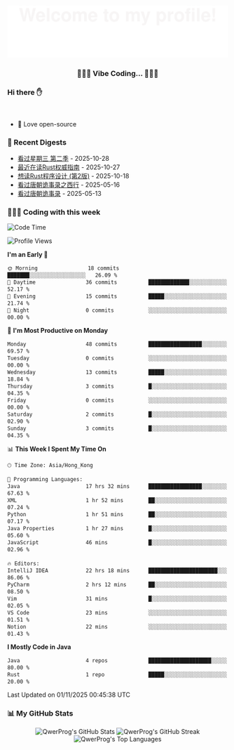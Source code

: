 <div align="center">
  <img src="./assets/Bottom_up.svg"  />
</div>

<p align="center">
 <h3 align="center">🧑🏻‍💻 Vibe Coding... 🧑🏻‍💻</h3>
</p>

### Hi there ✋

<br />

- 💼 Love open-source


### 📖 Recent Digests

<!-- BLOG-POST-LIST:START -->
- [看过星期三 第二季](https://movie.douban.com/subject/36208369/) - 2025-10-28
- [最近在读Rust权威指南](https://book.douban.com/subject/35081743/) - 2025-10-27
- [想读Rust程序设计 &lpar;第2版&rpar;](https://book.douban.com/subject/36547630/) - 2025-10-18
- [看过唐朝诡事录之西行](https://movie.douban.com/subject/36188849/) - 2025-05-16
- [看过唐朝诡事录](https://movie.douban.com/subject/35235151/) - 2025-05-13

<!-- BLOG-POST-LIST:END -->

### 👨🏻‍💻 Coding with this week

<!--START_SECTION:waka-->
![Code Time](http://img.shields.io/badge/Code%20Time-21%20hrs%2035%20mins-blue)

![Profile Views](http://img.shields.io/badge/Profile%20Views-638-blue)

**I'm an Early 🐤** 

```text
🌞 Morning                18 commits          ███████░░░░░░░░░░░░░░░░░░   26.09 % 
🌆 Daytime                36 commits          █████████████░░░░░░░░░░░░   52.17 % 
🌃 Evening                15 commits          █████░░░░░░░░░░░░░░░░░░░░   21.74 % 
🌙 Night                  0 commits           ░░░░░░░░░░░░░░░░░░░░░░░░░   00.00 % 
```
📅 **I'm Most Productive on Monday** 

```text
Monday                   48 commits          █████████████████░░░░░░░░   69.57 % 
Tuesday                  0 commits           ░░░░░░░░░░░░░░░░░░░░░░░░░   00.00 % 
Wednesday                13 commits          █████░░░░░░░░░░░░░░░░░░░░   18.84 % 
Thursday                 3 commits           █░░░░░░░░░░░░░░░░░░░░░░░░   04.35 % 
Friday                   0 commits           ░░░░░░░░░░░░░░░░░░░░░░░░░   00.00 % 
Saturday                 2 commits           █░░░░░░░░░░░░░░░░░░░░░░░░   02.90 % 
Sunday                   3 commits           █░░░░░░░░░░░░░░░░░░░░░░░░   04.35 % 
```


📊 **This Week I Spent My Time On** 

```text
🕑︎ Time Zone: Asia/Hong_Kong

💬 Programming Languages: 
Java                     17 hrs 32 mins      █████████████████░░░░░░░░   67.63 % 
XML                      1 hr 52 mins        ██░░░░░░░░░░░░░░░░░░░░░░░   07.24 % 
Python                   1 hr 51 mins        ██░░░░░░░░░░░░░░░░░░░░░░░   07.17 % 
Java Properties          1 hr 27 mins        █░░░░░░░░░░░░░░░░░░░░░░░░   05.60 % 
JavaScript               46 mins             █░░░░░░░░░░░░░░░░░░░░░░░░   02.96 % 

🔥 Editors: 
IntelliJ IDEA            22 hrs 18 mins      ██████████████████████░░░   86.06 % 
PyCharm                  2 hrs 12 mins       ██░░░░░░░░░░░░░░░░░░░░░░░   08.50 % 
Vim                      31 mins             █░░░░░░░░░░░░░░░░░░░░░░░░   02.05 % 
VS Code                  23 mins             ░░░░░░░░░░░░░░░░░░░░░░░░░   01.51 % 
Notion                   22 mins             ░░░░░░░░░░░░░░░░░░░░░░░░░   01.43 % 
```

**I Mostly Code in Java** 

```text
Java                     4 repos             ████████████████████░░░░░   80.00 % 
Rust                     1 repo              █████░░░░░░░░░░░░░░░░░░░░   20.00 % 
```




 Last Updated on 01/11/2025 00:45:38 UTC
<!--END_SECTION:waka-->


### 📊 My GitHub Stats
<div align="center">
  
  ![QwerProg's GitHub Stats](https://github-readme-stats.vercel.app/api?username=QwerProg&show_icons=true&theme=tokyonight&count_private=true&include_all_commits=true&height=195)
  ![QwerProg's GitHub Streak](https://github-readme-streak-stats.herokuapp.com?user=QwerProg&theme=tokyonight&date_format=M%20j%5B%2C%20Y%5D&height=195)
  ![QwerProg's Top Languages](https://github-readme-stats.vercel.app/api/top-langs/?username=QwerProg&layout=compact&theme=tokyonight&height=195)

</div>

<div align="left">
